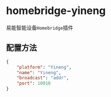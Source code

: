 # homebridge-yineng

易能智能设备`Homebridge`插件

## 配置方法
``` json
{
    "platform": "Yineng",
    "name": "Yineng",
    "broadcast": "addr",
    "port": 10010
}
```